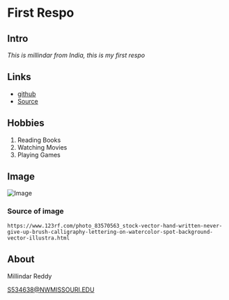  # First Respo 

 ## Intro
*This is millindar from India, this is my first respo*


 ## Links 
- [github](https://milindar.github.io/sample1/ "Website")
- [Source](https://github.com/milindar/sample "Source")

 ## Hobbies

 1. Reading Books 
 1. Watching Movies
 1. Playing Games 
 
 ## Image 
 ![Image](https://github.com/milindar/sample/blob/master/83570563-hand-written-never-give-up-brush-calligraphy-lettering-on-watercolor-spot-background-vector-illustra.jpg)
 ### Source of image
```
https://www.123rf.com/photo_83570563_stock-vector-hand-written-never-give-up-brush-calligraphy-lettering-on-watercolor-spot-background-vector-illustra.html
```
 ## About

Millindar Reddy

S534638@NWMISSOURI.EDU
